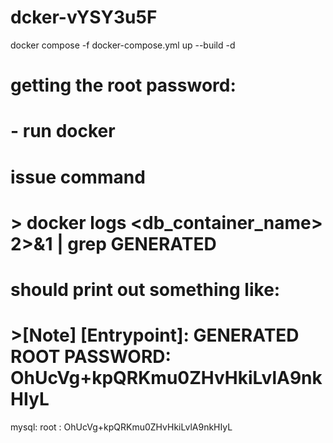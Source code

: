 # dcker-vYSY3u5F
docker compose -f docker-compose.yml up --build -d

# getting the root password:
# - run docker
# issue command
# > docker logs <db_container_name> 2>&1 | grep GENERATED
# should print out something like:
# >[Note] [Entrypoint]: GENERATED ROOT PASSWORD: OhUcVg+kpQRKmu0ZHvHkiLvlA9nkHIyL
mysql: 
root : OhUcVg+kpQRKmu0ZHvHkiLvlA9nkHIyL